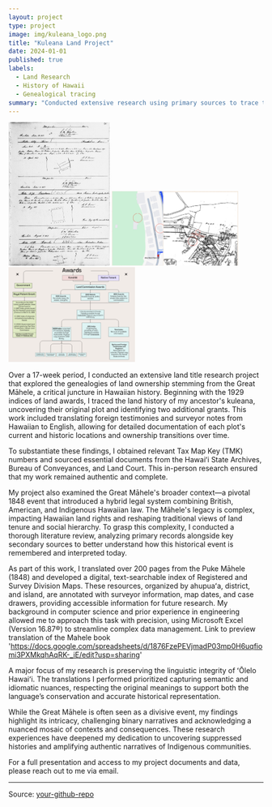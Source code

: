 ```yaml
---
layout: project
type: project
image: img/kuleana_logo.png
title: "Kuleana Land Project"
date: 2024-01-01
published: true
labels:
  - Land Research
  - History of Hawaii
  - Genealogical tracing
summary: "Conducted extensive research using primary sources to trace the genealogy of land ownership from 1840 onwards. Translated historical documents from Hawaiian to English, utilizing resources at the Hawaiʻi State Archives and the Bureau of Conveyances."
---
```


<div class="text-center p-4">
  <img width="200px" src="../img/3570.png" class="img-thumbnail">
  <img width="250px" src="../img/map.png" class="img-thumbnail">
  <img width="250px" src="../img/award.png" class="img-thumbnail">
</div>

Over a 17-week period, I conducted an extensive land title research project that explored the genealogies of land ownership stemming from the Great Māhele, a critical juncture in Hawaiian history. Beginning with the 1929 indices of land awards, I traced the land history of my ancestor's kuleana, uncovering their original plot and identifying two additional grants. This work included translating foreign testimonies and surveyor notes from Hawaiian to English, allowing for detailed documentation of each plot's current and historic locations and ownership transitions over time.

To substantiate these findings, I obtained relevant Tax Map Key (TMK) numbers and sourced essential documents from the Hawaiʻi State Archives, Bureau of Conveyances, and Land Court. This in-person research ensured that my work remained authentic and complete.

My project also examined the Great Māhele's broader context—a pivotal 1848 event that introduced a hybrid legal system combining British, American, and Indigenous Hawaiian law. The Māhele's legacy is complex, impacting Hawaiian land rights and reshaping traditional views of land tenure and social hierarchy. To grasp this complexity, I conducted a thorough literature review, analyzing primary records alongside key secondary sources to better understand how this historical event is remembered and interpreted today.

As part of this work, I translated over 200 pages from the Puke Māhele (1848) and developed a digital, text-searchable index of Registered and Survey Division Maps. These resources, organized by ahupuaʻa, district, and island, are annotated with surveyor information, map dates, and case drawers, providing accessible information for future research. My background in computer science and prior experience in engineering allowed me to approach this task with precision, using Microsoft Excel (Version 16.87®) to streamline complex data management. Link to preview translation of the Mahele book 'https://docs.google.com/spreadsheets/d/1876FzePEVjmadP03mp0H6uqfiomi3PXMkqhAqRK-_iE/edit?usp=sharing'

A major focus of my research is preserving the linguistic integrity of ʻŌlelo Hawaiʻi. The translations I performed prioritized capturing semantic and idiomatic nuances, respecting the original meanings to support both the language’s conservation and accurate historical representation.

While the Great Māhele is often seen as a divisive event, my findings highlight its intricacy, challenging binary narratives and acknowledging a nuanced mosaic of contexts and consequences. These research experiences have deepened my dedication to uncovering suppressed histories and amplifying authentic narratives of Indigenous communities.

For a full presentation and access to my project documents and data, please reach out to me via email.

<hr>

Source: <a href="https://github.com/your-github-repo"><i class="large github icon"></i>your-github-repo</a>
